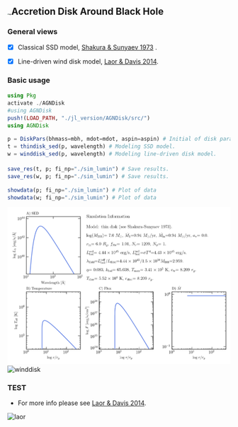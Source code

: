 ## <img src="/Users/suzhenbo/Mylibrary/Projects/jupyter_plot/disk/jl_version/AGNDisk/test/logo.png" alt="logo" style="zoom:15%;" />Accretion Disk Around Black Hole

### General views

- [x] Classical SSD model, [Shakura & Sunyaev 1973](https://ui.adsabs.harvard.edu/abs/1973A%26A....24..337S/abstract) .

- [x] Line-driven wind disk model, [Laor & Davis 2014](https://ui.adsabs.harvard.edu/abs/2014MNRAS.438.3024L/abstract).

### Basic usage

```julia
using Pkg
activate ./AGNDisk
#using AGNDisk
push!(LOAD_PATH, "./jl_version/AGNDisk/src/")
using AGNDisk
```

```julia
p = DiskPars(bhmass=mbh, mdot=mdot, aspin=aspin) # Initial of disk parameters.
t = thindisk_sed(p, wavelength) # Modeling SSD model.
w = winddisk_sed(p, wavelength) # Modeling line-driven disk model.

save_res(t, p; fi_np="./sim_lumin") # Save results.
save_res(w, p; fi_np="./sim_lumin") # Save results.
```

```julia
showdata(p; fi_np="./sim_lumin") # Plot of data
showdata(w; fi_np="./sim_lumin") # Plot of data
```

![thindisk](./test/thindisk.png)![winddisk](/Users/suzhenbo/Mylibrary/Projects/jupyter_plot/disk/jl_version/AGNDisk/test/winddisk.png)

### TEST

- For more info please see [Laor & Davis 2014](https://ui.adsabs.harvard.edu/abs/2014MNRAS.438.3024L/abstract).

![laor](/Users/suzhenbo/Mylibrary/Projects/jupyter_plot/disk/jl_version/AGNDisk/test/laor.png)




